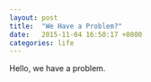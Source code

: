 ```yaml
---
layout: post
title:  "We Have a Problem?"
date:   2015-11-04 16:50:17 +0800
categories: life
---
```

Hello, we have a problem.
